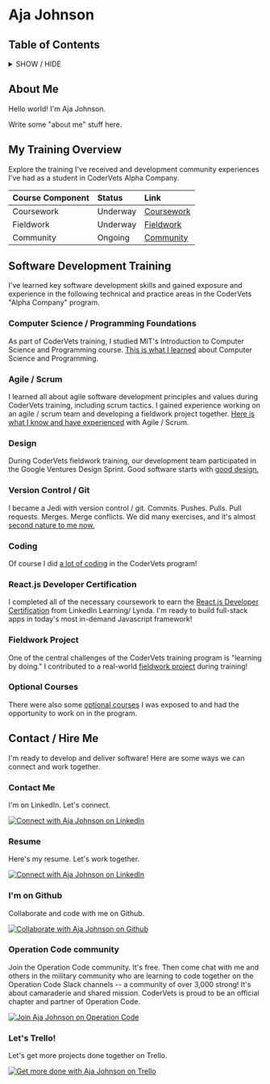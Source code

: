 Aja Johnson
===================
<!--![Aja Johnson][1]-->

## Table of Contents
<details><summary>SHOW / HIDE</summary>
<br>

[About Me](#aboutme)

[My Training Overview](#training)

&nbsp;&nbsp;&nbsp;&nbsp;&nbsp;&nbsp;&nbsp;&nbsp;[Coursework](#coursework)

&nbsp;&nbsp;&nbsp;&nbsp;&nbsp;&nbsp;&nbsp;&nbsp;[Fieldwork](#fieldwork)

&nbsp;&nbsp;&nbsp;&nbsp;&nbsp;&nbsp;&nbsp;&nbsp;[Community](#community)

[Software Development Training](#skills)

&nbsp;&nbsp;&nbsp;&nbsp;&nbsp;&nbsp;&nbsp;&nbsp;[Computer Science / Programming Foundations](#computerscience)

&nbsp;&nbsp;&nbsp;&nbsp;&nbsp;&nbsp;&nbsp;&nbsp;[Agile / Scrum](#agilescrum)

&nbsp;&nbsp;&nbsp;&nbsp;&nbsp;&nbsp;&nbsp;&nbsp;[Design](#design)

&nbsp;&nbsp;&nbsp;&nbsp;&nbsp;&nbsp;&nbsp;&nbsp;[Version Control / Git](#versioncontrol)

&nbsp;&nbsp;&nbsp;&nbsp;&nbsp;&nbsp;&nbsp;&nbsp;[Coding](#coding)

&nbsp;&nbsp;&nbsp;&nbsp;&nbsp;&nbsp;&nbsp;&nbsp;[React.js Developer Certification](#reactjsdevcert)

&nbsp;&nbsp;&nbsp;&nbsp;&nbsp;&nbsp;&nbsp;&nbsp;[Fieldwork Project](#fieldworkproject)

&nbsp;&nbsp;&nbsp;&nbsp;&nbsp;&nbsp;&nbsp;&nbsp;[Optional Courses](#optionalcourses)

[Contact / Hire Me](#contacthire)

&nbsp;&nbsp;&nbsp;&nbsp;&nbsp;&nbsp;&nbsp;&nbsp;[Contact Me](#contactme)

&nbsp;&nbsp;&nbsp;&nbsp;&nbsp;&nbsp;&nbsp;&nbsp;[Resume](#resume)

&nbsp;&nbsp;&nbsp;&nbsp;&nbsp;&nbsp;&nbsp;&nbsp;[Github](#github)

&nbsp;&nbsp;&nbsp;&nbsp;&nbsp;&nbsp;&nbsp;&nbsp;[Operation Code](#operationcode)

&nbsp;&nbsp;&nbsp;&nbsp;&nbsp;&nbsp;&nbsp;&nbsp;[Trello](#trello)
</details>

## About Me <a name="aboutme"/>
Hello world! I'm Aja Johnson.

Write some "about me" stuff here.

## My Training Overview <a name="training"/>
Explore the training I've received and development community experiences I've had as a student in CoderVets Alpha Company.

| Course Component     | Status | Link   |
| :------- | :---- | :--- |
| Coursework    | Underway   |  <a name="coursework"/>[Coursework][3]   |
| Fieldwork     | Underway    |  <a name="fieldwork"/>[Fieldwork][4]  |
| Community | Ongoing |  <a name="community"/>[Community][2]    |

## Software Development Training <a name="skills"/>
I've learned key software development skills and gained exposure and experience in the following technical and practice areas in the CoderVets "Alpha Company" program.

### Computer Science / Programming Foundations <a name="computerscience"/>
As part of CoderVets training, I studied MIT's Introduction to Computer Science and Programming course. [This is what I learned][5] about Computer Science and Programming.
### Agile / Scrum <a name="agilescrum"/>
I learned all about agile software development principles and values during CoderVets training, including scrum tactics. I gained experience working on an agile / scrum team and developing a fieldwork project together. [Here is what I know and have experienced][6] with Agile / Scrum.
### Design <a name="design"/>
During CoderVets fieldwork training, our development team participated in the Google Ventures Design Sprint. Good software starts with [good design.][7]
### Version Control / Git <a name="versioncontrol"/>
I became a Jedi with version control / git. Commits. Pushes. Pulls. Pull requests. Merges. Merge conflicts. We did many exercises, and it's almost [second nature to me now.][8]
### Coding <a name="coding"/>
Of course I did [a lot of coding][9] in the CoderVets program!
### React.js Developer Certification <a name="reactjsdevcert"/>
I completed all of the necessary coursework to earn the [React.js Developer Certification][10] from LinkedIn Learning/ Lynda. I'm ready to build full-stack apps in today's most in-demand Javascript framework!
### Fieldwork Project <a name="fieldworkproject"/>
One of the central challenges of the CoderVets training program is "learning by doing." I contributed to a real-world [fieldwork project][11] during training!
### Optional Courses <a name="optionalcourses"/>
There were also some [optional courses][12] I was exposed to and had the opportunity to work on in the program.

## Contact / Hire Me <a name="contacthire"/>
I'm ready to develop and deliver software! Here are some ways we can connect and work together.

### Contact Me <a name="contactme"/>
I'm on LinkedIn. Let's connect.

[![Connect with Aja Johnson on LinkedIn][19]][15]

### Resume <a name="resume"/>
Here's my resume. Let's work together.

[![Connect with Aja Johnson on LinkedIn][20]]()

### I'm on Github <a name="github"/>
Collaborate and code with me on Github.

[![Collaborate with Aja Johnson on Github][21]][16]

### Operation Code community <a name="operationcode"/>
Join the Operation Code community. It's free. Then come chat with me and others in the military community who are learning to code together on the Operation Code Slack channels -- a community of over 3,000 strong! It's about camaraderie and shared mission. CoderVets is proud to be an official chapter and partner of Operation Code.

[![Join Aja Johnson on Operation Code][22]][17]

### Let's Trello! <a name="trello"/>
Let's get more projects done together on Trello.

[![Get more done with Aja Johnson on Trello][23]][18]

  [1]: https://drive.google.com/uc?export=view&id=1x3vp4CD3wwDlVmqbSSJNYRVO-6CCAuNW "Aja Johnson"
  [2]: https://github.com/CoderVets/codervets/blob/master/alpha-company/community/README.md "Community"
  [3]: https://github.com/CoderVets/codervets/blob/master/alpha-company/coursework/README.md "Coursework"
  [4]: https://github.com/CoderVets/codervets/blob/master/alpha-company/fieldwork/README.md "Fieldwork"
  [5]: https://github.com/CoderVets/codervets/blob/master/alpha-company/coursework/mit-intro-to-computer-science-and-programming/README.md "MIT Introduction to Computer Science and Programming"
  [6]:https://github.com/CoderVets/codervets/blob/master/alpha-company/coursework/learning-software-development/learning-agile/README.md "Agile / Scrum"
  [7]:https://github.com/CoderVets/codervets/blob/master/alpha-company/coursework/learning-software-development/learning-design/README.md "Design"
  [8]:https://github.com/CoderVets/codervets/blob/master/alpha-company/coursework/learning-software-development/learning-version-control/README.md "Version Control / Git"
  [9]:https://github.com/CoderVets/codervets/blob/master/alpha-company/coursework/learning-software-development/learning-to-code/README.md "Coding"
  [10]:https://github.com/CoderVets/codervets/blob/master/alpha-company/coursework/learning-software-development/linkedin-learning/path/become-a-react-developer/README.md "React.js Developer Certification"
  [11]:https://github.com/CoderVets/codervets/blob/master/alpha-company/fieldwork/README.md "Fieldwork Project"
  [12]:https://github.com/CoderVets/codervets/blob/master/alpha-company/coursework/learning-software-development/linkedin-learning/optional-courses/README.md "Optional Courses"
  [13]:https://github.com/CoderVets/codervets/blob/master/alpha-company/coursework/learning-software-development/linkedin-learning/README.md "LinkedIn Learning"
  [14]:https://github.com/CoderVets/codervets/blob/master/alpha-company/coursework/learning-software-development/linkedin-learning/path/README.md "Path"
  [15]:https://www.linkedin.com/in/ajajohnson/ "LinkedIn Profile"
  [16]:https://github.com/AjaJohnson "Github Profile"
  [17]:https://operationcode.org/join "Operation Code"
  [18]:https://trello.com/mrsajajohnson "Trello"
  [19]:https://drive.google.com/uc?export=view&id=1311WqOhOqm1Vnr--82qbp0uBNCbzjk6F "LinkedIn Button Image"
  [20]:https://drive.google.com/uc?export=view&id=1MS0vIv8WtFLkqVDE85FPfECkXjC5lwwB "Resume Button Image"
  [21]:https://drive.google.com/uc?export=view&id=1z0SqGRB13sRjp8gVMNxrzkkmr8sG291N "Github Button Image"
  [22]:https://drive.google.com/uc?export=view&id=1xokRkbetQjXe-BGB9vzaEz9QsZvapflK "Operation Code Button Image"
  [23]:https://drive.google.com/uc?export=view&id=16uWyWj5wQiSoubwvmDC-pN6rPWo2M5pw "Trello Button Image"
